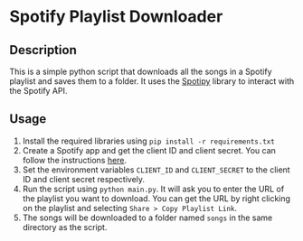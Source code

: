 # Spotify Playlist Downloader

## Description

This is a simple python script that downloads all the songs in a Spotify playlist and saves them to a folder. It uses the [Spotipy](https://spotipy.readthedocs.io/en/2.22.1/) library to interact with the Spotify API.

## Usage

1. Install the required libraries using `pip install -r requirements.txt`
2. Create a Spotify app and get the client ID and client secret. You can follow the instructions [here](https://developer.spotify.com/documentation/general/guides/app-settings/#register-your-app).
3. Set the environment variables `CLIENT_ID` and `CLIENT_SECRET` to the client ID and client secret respectively.
4. Run the script using `python main.py`. It will ask you to enter the URL of the playlist you want to download. You can get the URL by right clicking on the playlist and selecting `Share > Copy Playlist Link`.
5. The songs will be downloaded to a folder named `songs` in the same directory as the script.